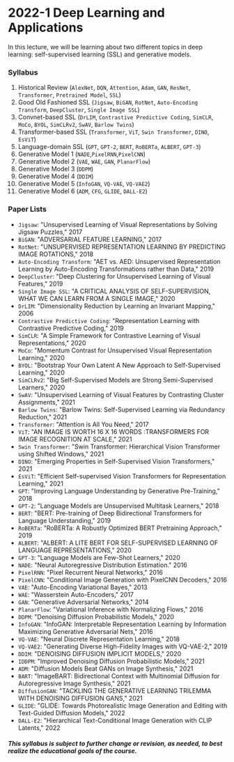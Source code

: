 # 2022-1 Deep Learning and Applications

In this lecture, we will be learning about two different topics in deep learning: self-supervised learning (SSL) and generative models. 

### Syllabus
 1. Historical Review (`AlexNet`, `DQN`, `Attention`, `Adam`, `GAN`, `ResNet`, `Transformer`, `Pretrained Model`, `SSL`)
 2. Good Old Fashioned SSL (`Jigsaw`, `BiGAN`, `RotNet`, `Auto-Encoding Transform`, `DeepCluster`, `Single Image SSL`)
 3. Convnet-based SSL (`DrLIM`, `Contrastive Predictive Coding`, `SimCLR`, `MoCo`, `BYOL`, `SimCLRv2`, `SwAV`, `Barlow Twins`)
 4. Transformer-based SSL (`Transformer`, `ViT`, `Swin Transformer`, `DINO`, `EsViT`)
 5. Language-domain SSL (`GPT`, `GPT-2`, `BERT`, `RoBERTa`, `ALBERT`, `GPT-3`)
 6. Generative Model 1 (`NADE`,`PixelRNN`,`PixelCNN`)
 7. Generative Model 2 (`VAE`, `WAE`, `GAN`, `PlanarFlow`)
 8. Generative Model 3 (`DDPM`)
 9. Generative Model 4 (`DDIM`)
 10. Generative Model 5 (`InfoGAN`, `VQ-VAE`, `VQ-VAE2`)
 11. Generative Model 6 (`ADM`, `CFG`, `GLIDE`, `DALL-E2`)

### Paper Lists
- `Jigsaw`: "Unsupervised Learning of Visual Representations by Solving Jigsaw Puzzles," 2017
- `BiGAN`: "ADVERSARIAL FEATURE LEARNING," 2017
- `RotNet`: "UNSUPERVISED REPRESENTATION LEARNING BY PREDICTING IMAGE ROTATIONS," 2018
- `Auto-Encoding Transform`: "AET vs. AED: Unsupervised Representation Learning by Auto-Encoding Transformations rather than Data," 2019
- `DeepCluster`: "Deep Clustering for Unsupervised Learning of Visual Features," 2019
- `Single Image SSL`: "A CRITICAL ANALYSIS OF SELF-SUPERVISION, WHAT WE CAN LEARN FROM A SINGLE IMAGE," 2020
- `DrLIM`: "Dimensionality Reduction by Learning an Invariant Mapping," 2006
- `Contrastive Predictive Coding`: "Representation Learning with Contrastive Predictive Coding," 2019
- `SimCLR`: "A Simple Framework for Contrastive Learning of Visual Representations," 2020
- `MoCo`: "Momentum Contrast for Unsupervised Visual Representation Learning," 2020
- `BYOL`: "Bootstrap Your Own Latent A New Approach to Self-Supervised Learning," 2020
- `SimCLRv2`: "Big Self-Supervised Models are Strong Semi-Supervised Learners," 2020
- `SwAV`: "Unsupervised Learning of Visual Features by Contrasting Cluster Assignments," 2021
- `Barlow Twins`: "Barlow Twins: Self-Supervised Learning via Redundancy Reduction," 2021
- `Transformer`: "Attention is All You Need," 2017
- `ViT`: "AN IMAGE IS WORTH 16 X 16 WORDS :TRANSFORMERS FOR IMAGE RECOGNITION AT SCALE," 2021
- `Swin Transformer`: "Swin Transformer: Hierarchical Vision Transformer using Shifted Windows," 2021
- `DINO`: "Emerging Properties in Self-Supervised Vision Transformers," 2021
- `EsViT`: "Efficient Self-supervised Vision Transformers for Representation Learning," 2021
- `GPT`: "Improving Language Understanding by Generative Pre-Training," 2018
- `GPT-2`: "Language Models are Unsupervised Multitask Learners," 2018
- `BERT`: "BERT: Pre-training of Deep Bidirectional Transformers for Language Understanding," 2019
- `RoBERTa`: "RoBERTa: A Robustly Optimized BERT Pretraining Approach," 2019
- `ALBERT`: "ALBERT: A LITE BERT FOR SELF-SUPERVISED LEARNING OF LANGUAGE REPRESENTATIONS," 2020
- `GPT-3`: "Language Models are Few-Shot Learners," 2020
- `NADE`: "Neural Autoregressive Distribution Estimation." 2016
- `PixelRNN`: "Pixel Recurrent Neural Networks," 2016
- `PixelCNN`: "Conditional Image Generation with PixelCNN Decoders," 2016
- `VAE`: "Auto-Encoding Variational Bayes," 2013
- `WAE`: "Wasserstein Auto-Encoders," 2017
- `GAN`: "Generative Adversarial Networks," 2014
- `PlanarFlow`: "Variational Inference with Normalizing Flows," 2016
- `DDPM`: "Denoising Diffusion Probabilistic Models," 2020
- `InfoGAN`: "InfoGAN: Interpretable Representation Learning by Information Maximizing Generative Adversarial Nets," 2016
- `VQ-VAE`: "Neural Discrete Representation Learning," 2018
- `VQ-VAE2`: "Generating Diverse High-Fidelity Images with VQ-VAE-2," 2019
- `DDIM`: "DENOISING DIFFUSION IMPLICIT MODELS," 2020
- `IDDPM`: "Improved Denoising Diffusion Probabilistic Models," 2021
- `ADM`: "Diffusion Models Beat GANs on Image Synthesis," 2021
- `BART`: "ImageBART: Bidirectional Context with Multinomial Diffusion for Autoregressive Image Synthesis," 2021
- `DiffusionGAN`: "TACKLING THE GENERATIVE LEARNING TRILEMMA WITH DENOISING DIFFUSION GANS," 2021
- `GLIDE`: "GLIDE: Towards Photorealistic Image Generation and Editing with Text-Guided Diffusion Models," 2022
- `DALL-E2`: "Hierarchical Text-Conditional Image Generation with CLIP Latents," 2022

##### This syllabus is subject to further change or revision, as needed, to best realize the educational goals of the course.
